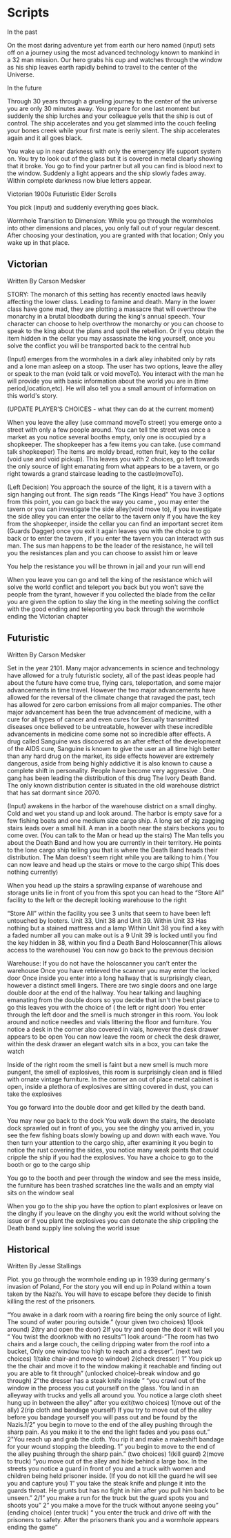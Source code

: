 # Scripts

In the past


On the most daring adventure yet from earth our hero named (input) sets off on a journey using the most advanced technology known to mankind in a 32 man mission. Our hero grabs his cup and watches through the window as his ship leaves earth rapidly behind to travel to the center of the Universe. 


In the future

Through 30 years through a grueling journey to the center of the universe you are only 30 minutes away. You prepare for one last moment but suddenly the ship lurches and your colleague yells that the ship is out of control. The ship accelerates and you get slammed into the couch feeling your bones creek while your first mate is eerily silent. The ship accelerates again and it all goes black.

You wake up in near darkness with only the emergency life support system on. You try to look out of the glass but it is covered in metal clearly showing that it broke. You go to find your partner but all you can find is blood next to the window. Suddenly a light appears and the ship slowly fades away. Within complete darkness now blue letters appear.

Victorian
1900s 
Futuristic
Elder Scrolls

You pick (input) and suddenly everything goes black.
 

Wormhole Transition to Dimension: While you go through the wormholes into other dimensions and places, you only fall out of your regular descent. After choosing your destination, you are granted with that location; Only you wake up in that place. 


## Victorian
Written By Carson Medsker

STORY:   The monarch of this setting has recently enacted laws heavily affecting the lower class. Leading to famine and death. Many in the lower class have gone mad, they are plotting a massacre that will overthrow the monarchy in a brutal bloodbath during the king's annual speech.  Your character can choose to help overthrow the monarchy or you can choose to speak to the king about the plans and spoil the rebellion. Or if you obtain the item hidden in the cellar you may assassinate the king yourself, once you solve the conflict you will be transported back to the central hub

 (Input) emerges from the wormholes in a dark alley inhabited only by rats and a lone man asleep on a stoop. The user has two options, leave the alley or speak to the man (void talk or void moveTo). You interact with the man he will provide you with basic information about the world you are in (time period,location,etc). He will also tell you a small amount of information on this world's story.

(UPDATE PLAYER’S CHOICES - what they can do at the current moment)

When you leave the alley (use command moveTo street) you emerge onto a street with only a few people around. You can tell the street was once a market as you notice several booths empty, only one is occupied by a shopkeeper. The shopkeeper has a few items you can take. (use command talk shopkeeper) The items are moldy bread, rotten fruit, key to the cellar (void use and void pickup). This leaves you with 2 choices, go left towards the only source of light emanating from what appears to be a tavern, or go right towards a grand staircase leading to the castle(moveTo).

(Left Decision) You approach the source of the light, it is a tavern with a sign hanging out front. The sign reads “The Kings Head” You have 3 options from this point, you can go back the way you came , you may enter the tavern or you can investigate the side alley(void move to), if you investigate the side alley you can enter the cellar to the tavern only if you have the key from the shopkeeper, inside the cellar you can find an important secret item (Guards Dagger)  once you exit it again leaves you with the choice to go back or to enter the tavern , if you enter the tavern you can interact with sus man. The sus man happens to be the leader of the resistance, he will tell you the resistances plan and you can choose to assist him or leave

You help the resistance you will be thrown in jail and your run will end 

When you leave you can go and tell the king of the resistance which will solve the world conflict and teleport you back but you won't save the people from the tyrant, however if you collected the blade from the cellar you are given the option to slay the king in the meeting solving the conflict with the good ending and teleporting you back through the wormhole ending the Victorian chapter


## Futuristic

Written By Carson Medsker

Set  in the year 2101. Many major advancements in science and technology have allowed for a truly futuristic society, all of the past ideas people had about the future have come true, flying cars, teleportation, and some major advancements in time travel. However the two major advancements have allowed for the reversal of the climate change that ravaged the past, tech has allowed for zero carbon emissions from all major companies. The other major advancement has been the true advancement of medicine, with a cure for all types of cancer and even cures for Sexually transmitted diseases once believed to be untreatable, however with these incredible  advancements in medicine come some not so incredible after effects. A drug called Sanguine was discovered as an after effect of the development of the AIDS cure, Sanguine is known to give the user an all time high better than any hard drug on the market, its side effects however are extremely dangerous, aside from being highly addictive it is also known to cause a complete shift in personality. People have become very aggressive . One gang has been leading the distribution of this drug The Ivory Death Band. The only known distribution center is situated in the old warehouse district that has sat dormant since 2070.

(Input)   awakens in the harbor of the warehouse district on a small dinghy. Cold and wet you stand up and look around. The harbor is empty save for a few fishing boats and one medium size cargo ship. A long set of zig zagging stairs leads over a small hill. A man in a booth near the stairs beckons you to come over.  (You can talk to the Man or head up the stairs)
The Man tells you about the Death Band and how you are currently in their territory. He points to the lone cargo ship telling you that is where the Death Band heads their distribution. The Man doesn't seem right while you are talking to him.( You can now leave and head up the stairs or move to the cargo ship( This does nothing currently)

When you head up the stairs a sprawling expanse of warehouse and storage units lie in front of you from this spot you can head to the “Store All” facility to the left or the decrepit looking warehouse to the right
 

“Store All” within the facility you see 3 units that seem to have been left untouched by looters. Unit 33, Unit 38 and Unit 39.
Within Unit 33  Has nothing but a stained mattress and a lamp
Within Unit 38 you find a key with a faded number all you can make out is a 9
Unit 39 is locked until you find the key hidden in 38, within you find a Death Band Holoscanner(This allows access to the warehouse)
You can now go back to the previous decision

Warehouse: If you do not have the holoscanner you can’t  enter the warehouse
Once you have retrieved the scanner you may enter the locked door
Once inside you enter into a long hallway that is surprisingly clean, however a distinct smell lingers. There are two single doors and one large double door at the end of the hallway. You hear talking and laughing emanating from the double doors so you decide that isn't the best place to go this leaves you with the choice of ( the left or right door)
You enter through the left door and the smell is much stronger in this room. You look around and notice needles and vials littering the floor and furniture. You notice a desk in the corner also covered in vials, however the desk drawer appears to be open
You can now leave the room or check the desk drawer, within the desk drawer an elegant watch sits in a box, you can take the watch

Inside of the right room the smell is faint but a new smell is much more pungent, the smell of explosives, this room is surprisingly clean  and is filled with ornate vintage furniture. In the corner an out of place metal cabinet is open, inside a plethora of explosives are sitting covered in dust, you can take the explosives

You go forward into the double door and get killed by the death band.

You may now go back to the dock 
You walk down the stairs, the desolate dock sprawled out in front of you, you see the dinghy you arrived in, you see the few fishing boats slowly bowing up and down with each wave. You then turn your attention to the cargo ship, after examining it you begin to notice the rust covering the sides, you notice many weak points that could cripple the ship if you had the explosives. You have a choice to go to the booth or go to the cargo ship

You go to the booth and  peer through the window and see the mess inside, the furniture has been trashed scratches line the walls and an empty vial sits on the window seal 

When you go to the ship you have the option to plant explosives or leave on the dinghy if you leave on the dinghy  you exit the world without solving the issue or if you plant the explosives you can detonate the ship crippling the Death band supply line solving the world issue

## Historical

Written By Jesse Stallings

Plot. you go through the wormhole ending up in 1939 during germany's invasion of Poland, For the story you will end up in Poland within a town taken by the Nazi’s. You will have to escape before they decide to finish killing the rest of the prisoners.

“You awake in a dark room with a roaring fire being the only source of light. The sound of water pouring outside.” (your given two choices) 1(look around) 2(try and open the door) 2If you try and open the door it will tell you “ You twist the doorknob with no results”1 look around-”The room has two chairs and a large couch, the ceiling dripping water from the roof into a bucket, Only one window too high to reach and a dresser”. (next two choices) 1(take chair-and move to window) 2(check dresser) 1” You pick up the the chair and move it to the window making it reachable and finding out you are able to fit through” (unlocked choice)-break window and go through) 2”the dresser has a steak knife inside ” “you crawl out of the window in the process you cut yourself on the glass. You land in an alleyway with trucks and yells all around you. You notice a large cloth sheet hung up in between the alley” after you exit(two choices) 1(move out of the ally) 2(rip cloth and bandage yourself)
If you try to move out of the alley before you bandage yourself you will pass out and be found by the Nazis.1/2” you begin to move to the end of the alley pushing through the sharp pain. As you make it to the end the light fades and you pass out.” 2"You reach up and grab the cloth. You rip it and make a makeshift bandage for your wound stopping the bleeding. 1” you begin to move to the end of the alley pushing through the sharp pain.” (two choices) 1(kill guard) 2(move to truck) “you move out of the alley and hide behind a large box. In the streets you notice a guard in front of you and a truck with women and children being held prisoner inside. (If you do not kill the guard he will see you and capture you) 1” you take the steak knife and plunge it into the guards throat. He grunts but has no fight in him after you pull him back to be unseen.” 2/1” you make a run for the truck but the guard spots you and shoots you” 2” you make a move for the truck without anyone seeing you” (ending choice) (enter truck) “ you  enter the truck and drive off with the prisoners to safety. After the prisoners thank you and a wormhole appears ending the game”

